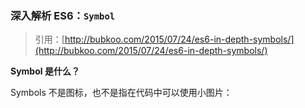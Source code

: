 ### 深入解析 ES6：`Symbol`
>引用：[http://bubkoo.com/2015/07/24/es6-in-depth-symbols/](http://bubkoo.com/2015/07/24/es6-in-depth-symbols/)

**Symbol 是什么？**

Symbols 不是图标，也不是指在代码中可以使用小图片：


